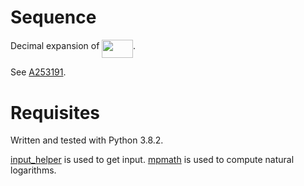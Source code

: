 # Sequence
Decimal expansion of <img src="/sequence5/tex/3e5aea3dac8ef77a0eb592c5fdebaaba.svg?invert_in_darkmode&sanitize=true" align=middle width=49.612013549999986pt height=29.534320200000014pt/>.

See [A253191](https://oeis.org/A253191).

# Requisites
Written and tested with Python 3.8.2.

[input_helper](https://github.com/XPhyro/input_helper) is used to get input.
[mpmath](http://mpmath.org/) is used to compute natural logarithms.
